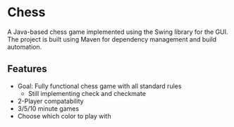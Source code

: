 # Chess

A Java-based chess game implemented using the Swing library for the GUI. The project is built using Maven for dependency management and build automation.

## Features

- Goal: Fully functional chess game with all standard rules
    - Still implementing check and checkmate
- 2-Player compatability
- 3/5/10 minute games
- Choose which color to play with

